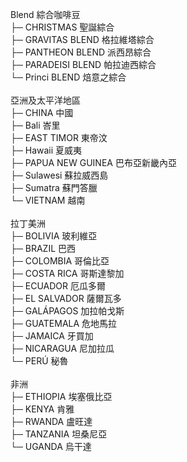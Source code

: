 Blend 綜合咖啡豆<br>
 ├─ CHRISTMAS 聖誕綜合<br>
 ├─ GRAVITAS BLEND 格拉維塔綜合<br>
 ├─ PANTHEON BLEND 派西昂綜合<br>
 ├─ PARADEISI BLEND 帕拉迪西綜合<br>
 └─ Princi BLEND 焙意之綜合<br>
<br>
亞洲及太平洋地區<br>
 ├─ CHINA 中國<br>
 ├─ Bali 峇里<br>
 ├─ EAST TIMOR 東帝汶<br>
 ├─ Hawaii 夏威夷<br>
 ├─ PAPUA NEW GUINEA 巴布亞新畿內亞<br>
 ├─ Sulawesi 蘇拉威西島<br>
 ├─ Sumatra 蘇門答臘<br>
 └─ VIETNAM 越南<br>
<br>
拉丁美洲<br>
 ├─ BOLIVIA 玻利維亞<br>
 ├─ BRAZIL 巴西<br>
 ├─ COLOMBIA 哥倫比亞<br>
 ├─ COSTA RICA 哥斯達黎加<br>
 ├─ ECUADOR 厄瓜多爾<br>
 ├─ EL SALVADOR 薩爾瓦多<br>
 ├─ GALÁPAGOS 加拉帕戈斯<br>
 ├─ GUATEMALA 危地馬拉<br>
 ├─ JAMAICA 牙買加<br>
 ├─ NICARAGUA 尼加拉瓜<br>
 └─ PERÚ 秘魯<br>
<br>
非洲<br>
 ├─ ETHIOPIA 埃塞俄比亞<br>
 ├─ KENYA 肯雅<br>
 ├─ RWANDA 盧旺達<br>
 ├─ TANZANIA 坦桑尼亞<br>
 └─ UGANDA 烏干達<br>
